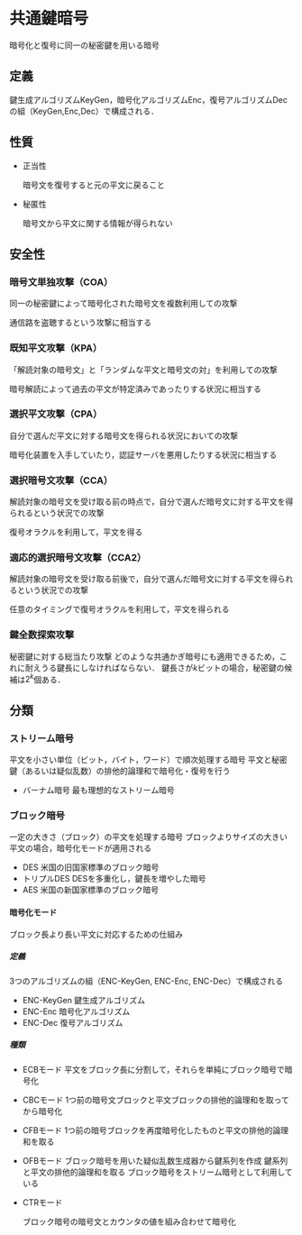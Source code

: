 # 共通鍵暗号

暗号化と復号に同一の秘密鍵を用いる暗号

## 定義

鍵生成アルゴリズムKeyGen，暗号化アルゴリズムEnc，復号アルゴリズムDecの組（KeyGen,Enc,Dec）で構成される．

## 性質

- 正当性

  暗号文を復号すると元の平文に戻ること

- 秘匿性

  暗号文から平文に関する情報が得られない

## 安全性

### 暗号文単独攻撃（COA）

同一の秘密鍵によって暗号化された暗号文を複数利用しての攻撃

通信路を盗聴するという攻撃に相当する

### 既知平文攻撃（KPA）

「解読対象の暗号文」と「ランダムな平文と暗号文の対」を利用しての攻撃

暗号解読によって過去の平文が特定済みであったりする状況に相当する

### 選択平文攻撃（CPA）

自分で選んだ平文に対する暗号文を得られる状況においての攻撃

暗号化装置を入手していたり，認証サーバを悪用したりする状況に相当する

### 選択暗号文攻撃（CCA）

解読対象の暗号文を受け取る前の時点で，自分で選んだ暗号文に対する平文を得られるという状況での攻撃

復号オラクルを利用して，平文を得る

### 適応的選択暗号文攻撃（CCA2）

解読対象の暗号文を受け取る前後で，自分で選んだ暗号文に対する平文を得られるという状況での攻撃

任意のタイミングで復号オラクルを利用して，平文を得られる

### 鍵全数探索攻撃

秘密鍵に対する総当たり攻撃
どのような共通かぎ暗号にも適用できるため，これに耐えうる鍵長にしなければならない．
鍵長さが$k$ビットの場合，秘密鍵の候補は$2^k$個ある．

## 分類

### ストリーム暗号

平文を小さい単位（ビット，バイト，ワード）で順次処理する暗号
平文と秘密鍵（あるいは疑似乱数）の排他的論理和で暗号化・復号を行う

- バーナム暗号
  最も理想的なストリーム暗号

### ブロック暗号

一定の大きさ（ブロック）の平文を処理する暗号
ブロックよりサイズの大きい平文の場合，暗号化モードが適用される

- DES
  米国の旧国家標準のブロック暗号
- トリプルDES
  DESを多重化し，鍵長を増やした暗号
- AES
  米国の新国家標準のブロック暗号

#### 暗号化モード

ブロック長より長い平文に対応するための仕組み

##### 定義

3つのアルゴリズムの組（ENC-KeyGen, ENC-Enc, ENC-Dec）で構成される

- ENC-KeyGen
  鍵生成アルゴリズム
- ENC-Enc
  暗号化アルゴリズム
- ENC-Dec
  復号アルゴリズム

##### 種類

- ECBモード
  平文をブロック長に分割して，それらを単純にブロック暗号で暗号化

- CBCモード
  1つ前の暗号文ブロックと平文ブロックの排他的論理和を取ってから暗号化

- CFBモード
  1つ前の暗号ブロックを再度暗号化したものと平文の排他的論理和を取る

- OFBモード
  ブロック暗号を用いた疑似乱数生成器から鍵系列を作成
  鍵系列と平文の排他的論理和を取る
  ブロック暗号をストリーム暗号として利用している

- CTRモード

  ブロック暗号の暗号文とカウンタの値を組み合わせて暗号化



